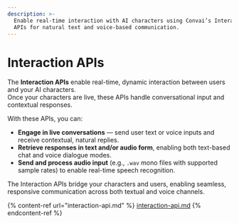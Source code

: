 ```yaml
---
description: >-
  Enable real-time interaction with AI characters using Convai’s Interaction
  APIs for natural text and voice-based communication.
---
```


# Interaction APIs

The **Interaction APIs** enable real-time, dynamic interaction between users and your AI characters.\
Once your characters are live, these APIs handle conversational input and contextual responses.

With these APIs, you can:

* **Engage in live conversations** — send user text or voice inputs and receive contextual, natural replies.
* **Retrieve responses in text and/or audio form**, enabling both text-based chat and voice dialogue modes.
* **Send and process audio input** (e.g., `.wav` mono files with supported sample rates) to enable real-time speech recognition.

The Interaction APIs bridge your characters and users, enabling seamless, responsive communication across both textual and voice channels.

{% content-ref url="interaction-api.md" %}
[interaction-api.md](interaction-api.md)
{% endcontent-ref %}
